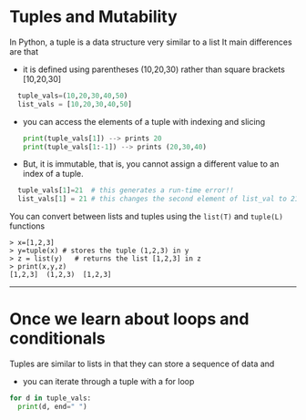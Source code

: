 # Tuples and Mutability
In Python, a tuple is a data structure very similar to a list 
It main differences are that 
* it is defined using parentheses (10,20,30) rather than square brackets [10,20,30]
``` python
  tuple_vals=(10,20,30,40,50)
  list_vals = [10,20,30,40,50]
```
* you can access the elements of a tuple with indexing and slicing
  ``` python
  print(tuple_vals[1]) --> prints 20
  print(tuple_vals[1:-1]) --> prints (20,30,40)
  ```
* But, it is immutable,
  that is, you cannot assign a different value to an index of a tuple.
``` python
  tuple_vals[1]=21  # this generates a run-time error!!
  list_vals[1] = 21 # this changes the second element of list_val to 21, with no errors
```


You can convert between lists and tuples using the ```list(T)``` and ```tuple(L)``` functions
```
> x=[1,2,3]
> y=tuple(x) # stores the tuple (1,2,3) in y
> z = list(y)   # returns the list [1,2,3] in z
> print(x,y,z)
[1,2,3]  (1,2,3)  [1,2,3]
```

---

# Once we learn about loops and conditionals

Tuples are similar to lists in that they can store a sequence of data and

* you can iterate through a tuple with a for loop
``` python
for d in tuple_vals:
  print(d, end=" ")
```
